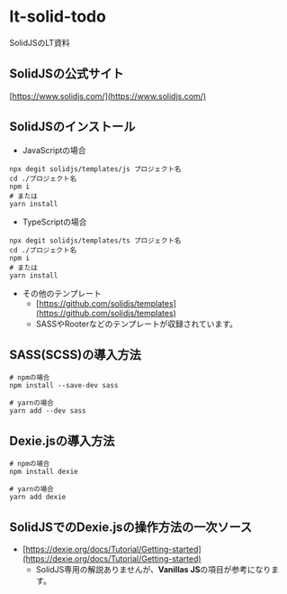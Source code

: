 # lt-solid-todo
SolidJSのLT資料

## SolidJSの公式サイト
[https://www.solidjs.com/](https://www.solidjs.com/)

## SolidJSのインストール
- JavaScriptの場合
```shell
npx degit solidjs/templates/js プロジェクト名
cd ./プロジェクト名
npm i
# または
yarn install
```

- TypeScriptの場合
```shell
npx degit solidjs/templates/ts プロジェクト名
cd ./プロジェクト名
npm i
# または
yarn install
```

- その他のテンプレート
  - [https://github.com/solidjs/templates](https://github.com/solidjs/templates)
  - SASSやRooterなどのテンプレートが収録されています。

## SASS(SCSS)の導入方法
```shell
# npmの場合
npm install --save-dev sass

# yarnの場合
yarn add --dev sass
```

## Dexie.jsの導入方法
```shell
# npmの場合
npm install dexie

# yarnの場合
yarn add dexie
```

## SolidJSでのDexie.jsの操作方法の一次ソース
- [https://dexie.org/docs/Tutorial/Getting-started](https://dexie.org/docs/Tutorial/Getting-started)
  - SolidJS専用の解説ありませんが、**Vanillas JS**の項目が参考になります。
